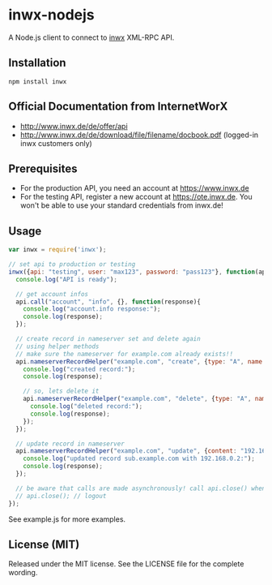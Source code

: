 inwx-nodejs
===========

A Node.js client to connect to [inwx](https://www.inwx.de) XML-RPC API.

Installation
------------
    npm install inwx

Official Documentation from InternetWorX
----------------------------------------
 * http://www.inwx.de/de/offer/api
 * http://www.inwx.de/de/download/file/filename/docbook.pdf (logged-in inwx customers only)

Prerequisites
-------------
 * For the production API, you need an account at https://www.inwx.de
 * For the testing API, register a new account at https://ote.inwx.de. You won't be able to use your standard credentials from inwx.de!

Usage
-----

``` js
var inwx = require('inwx');

// set api to production or testing
inwx({api: "testing", user: "max123", password: "pass123"}, function(api){
  console.log("API is ready");

  // get account infos
  api.call("account", "info", {}, function(response){
    console.log("account.info response:");
    console.log(response);
  });

  // create record in nameserver set and delete again
  // using helper methods
  // make sure the nameserver for example.com already exists!!
  api.nameserverRecordHelper("example.com", "create", {type: "A", name: "test.example.com", content: "192.168.0.1"}, function(response) {
    console.log("created record:");
    console.log(response);

    // so, lets delete it
    api.nameserverRecordHelper("example.com", "delete", {type: "A", name: "test.example.com", content: "192.168.0.1"}, function(response) {
      console.log("deleted record:");
      console.log(response);
    });  
  });  

  // update record in nameserver   
  api.nameserverRecordHelper("example.com", "update", {content: "192.168.0.2"}, {type: "A", name: "sub.example.com"}, function(response) {
    console.log("updated record sub.example.com with 192.168.0.2:");
    console.log(response);
  });   

  // be aware that calls are made asynchronously! call api.close() when all other calls terminated.
  // api.close(); // logout 
});

```

See example.js for more examples.


License (MIT)
-------------
Released under the MIT license. See the LICENSE file for the complete wording.

